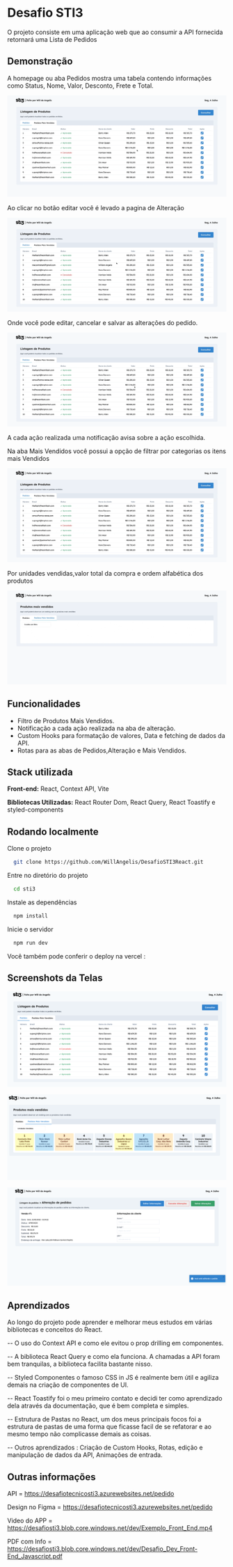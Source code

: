 # Desafio STI3

O projeto consiste em uma aplicação web que ao consumir a API fornecida retornará uma Lista de Pedidos

## Demonstração

A homepage ou aba Pedidos mostra uma tabela contendo informações como Status, Nome, Valor, Desconto, Frete e Total.

![Screenshot](./src/Assets/imagens/homepage.gif)

Ao clicar no botão editar você é levado a pagina de Alteração

![Screenshot](./src/Assets//imagens/edicao.gif)

Onde você pode editar, cancelar e salvar as alterações do pedido.

![Screenshot](./src/Assets//imagens/notificacao.gif)

A cada ação realizada uma notificação avisa sobre a ação escolhida.

Na aba Mais Vendidos você possui a opção de filtrar por categorias os itens mais Vendidos

![Screenshot](./src/Assets//imagens/filtro.gif)

Por unidades vendidas,valor total da compra e ordem alfabética dos produtos

![Screenshot](./src/Assets//imagens/mostrando_filtros.gif)

## Funcionalidades

- Filtro de Produtos Mais Vendidos.
- Notificação a cada ação realizada na aba de alteração.
- Custom Hooks para formatação de valores, Data e fetching de dados da API.
- Rotas para as abas de Pedidos,Alteração e Mais Vendidos.

## Stack utilizada

**Front-end:** React, Context API, Vite

**Bibliotecas Utilizadas:** React Router Dom, React Query, React Toastify e styled-components

## Rodando localmente

Clone o projeto

```bash
  git clone https://github.com/WillAngelis/DesafioSTI3React.git
```

Entre no diretório do projeto

```bash
  cd sti3
```

Instale as dependências

```bash
  npm install
```

Inicie o servidor

```bash
  npm run dev
```

Você também pode conferir o deploy na vercel :

## Screenshots da Telas

![App Screenshot](./src/Assets/imagens/homepage.png)

![App Screenshot](./src/Assets/imagens/vendas.png)

![App Screenshot](./src/Assets/imagens/edicao.png)

## Aprendizados

Ao longo do projeto pode aprender e melhorar meus estudos em várias bibliotecas e conceitos
do React.

-- O uso do Context API e como ele evitou o prop drilling em componentes.

-- A biblioteca React Query e como ela funciona. A chamadas a API foram bem tranquilas, a biblioteca facilita bastante nisso.

-- Styled Componentes o famoso CSS in JS é realmente bem útil e agiliza demais na criação de componentes de UI.

-- React Toastify foi o meu primeiro contato e decidi ter como aprendizado dela através da documentação, que é bem completa e simples.

-- Estrutura de Pastas no React, um dos meus principais focos foi a estrutura de pastas de uma forma que ficasse facil de se refatorar e ao mesmo tempo
não complicasse demais as coisas.

-- Outros aprendizados : Criação de Custom Hooks, Rotas, edição e manipulação de dados da API, Animações de entrada.

## Outras informações

API = https://desafiotecnicosti3.azurewebsites.net/pedido

Design no Figma = https://desafiotecnicosti3.azurewebsites.net/pedido

Video do APP = https://desafiosti3.blob.core.windows.net/dev/Exemplo_Front_End.mp4

PDF com Info = https://desafiosti3.blob.core.windows.net/dev/Desafio_Dev_Front-End_Javascript.pdf
